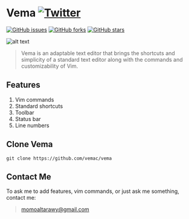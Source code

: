 # Vema [![Twitter](https://img.shields.io/twitter/url/https/github.com/vemac/vema.svg?style=social)](https://twitter.com/intent/tweet?text=Wow:&url=https%3A%2F%2Fgithub.com%2Fvemac%2Fvema)
[![GitHub issues](https://img.shields.io/github/issues/vemac/vema.svg)](https://github.com/vemac/vema/issues)  [![GitHub forks](https://img.shields.io/github/forks/vemac/vema.svg)](https://github.com/vemac/vema/network)   [![GitHub stars](https://img.shields.io/github/stars/vemac/vema.svg)](https://github.com/vemac/vema/stargazers)


![alt text](https://github.com/vemac/vema/blob/master/images/Capture.PNG "Vema")
>Vema is an adaptable text editor that brings the shortcuts and simplicity of a standard text editor along with the commands and customizability of Vim.

## Features
1. Vim commands
2. Standard shortcuts
3. Toolbar
4. Status bar
5. Line numbers

## Clone Vema
  ```
  git clone https://github.com/vemac/vema
  ```
## Contact Me
To ask me to add features, vim commands, or just ask me something, contact me:
>momoaltarawy@gmail.com

